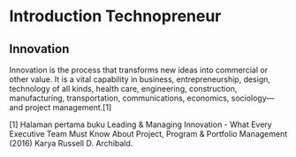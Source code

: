 # Introduction Technopreneur

## Innovation
<p>Innovation is the process that transforms new ideas into commercial or other value. It is a vital capability in business, entrepreneurship, design, technology of all kinds, health care, engineering, construction, manufacturing, transportation, communications, economics, sociology—and project management.[1]</p>


<p>[1] Halaman pertama buku Leading & Managing Innovation - What Every Executive Team Must Know About Project, Program & Portfolio Management (2016) Karya Russell D. Archibald.</p>
